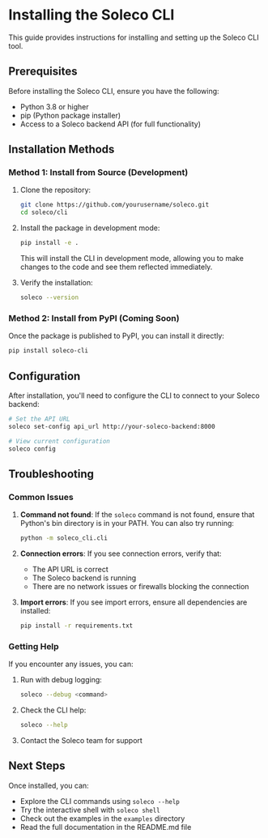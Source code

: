 # Installing the Soleco CLI

This guide provides instructions for installing and setting up the Soleco CLI tool.

## Prerequisites

Before installing the Soleco CLI, ensure you have the following:

- Python 3.8 or higher
- pip (Python package installer)
- Access to a Soleco backend API (for full functionality)

## Installation Methods

### Method 1: Install from Source (Development)

1. Clone the repository:
   ```bash
   git clone https://github.com/yourusername/soleco.git
   cd soleco/cli
   ```

2. Install the package in development mode:
   ```bash
   pip install -e .
   ```

   This will install the CLI in development mode, allowing you to make changes to the code and see them reflected immediately.

3. Verify the installation:
   ```bash
   soleco --version
   ```

### Method 2: Install from PyPI (Coming Soon)

Once the package is published to PyPI, you can install it directly:

```bash
pip install soleco-cli
```

## Configuration

After installation, you'll need to configure the CLI to connect to your Soleco backend:

```bash
# Set the API URL
soleco set-config api_url http://your-soleco-backend:8000

# View current configuration
soleco config
```

## Troubleshooting

### Common Issues

1. **Command not found**: If the `soleco` command is not found, ensure that Python's bin directory is in your PATH. You can also try running:
   ```bash
   python -m soleco_cli.cli
   ```

2. **Connection errors**: If you see connection errors, verify that:
   - The API URL is correct
   - The Soleco backend is running
   - There are no network issues or firewalls blocking the connection

3. **Import errors**: If you see import errors, ensure all dependencies are installed:
   ```bash
   pip install -r requirements.txt
   ```

### Getting Help

If you encounter any issues, you can:

1. Run with debug logging:
   ```bash
   soleco --debug <command>
   ```

2. Check the CLI help:
   ```bash
   soleco --help
   ```

3. Contact the Soleco team for support

## Next Steps

Once installed, you can:

- Explore the CLI commands using `soleco --help`
- Try the interactive shell with `soleco shell`
- Check out the examples in the `examples` directory
- Read the full documentation in the README.md file
